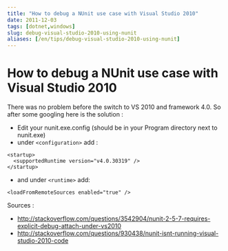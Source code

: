 ```yaml
---
title: "How to debug a NUnit use case with Visual Studio 2010"
date: 2011-12-03
tags: [dotnet,windows]
slug: debug-visual-studio-2010-using-nunit
aliases: [/en/tips/debug-visual-studio-2010-using-nunit]
---
```

# How to debug a NUnit use case with Visual Studio 2010

There was no problem before the switch to VS 2010 and framework 4.0. So after some googling here is the solution :

*	Edit your nunit.exe.config (should be in your Program directory next to nunit.exe)
*	under `<configuration>` add : 

```
<startup>
  <supportedRuntime version="v4.0.30319" />
</startup>
```

*	and under `<runtime>` add:

```
<loadFromRemoteSources enabled="true" />
```

Sources :

*	http://stackoverflow.com/questions/3542904/nunit-2-5-7-requires-explicit-debug-attach-under-vs2010
*	http://stackoverflow.com/questions/930438/nunit-isnt-running-visual-studio-2010-code

